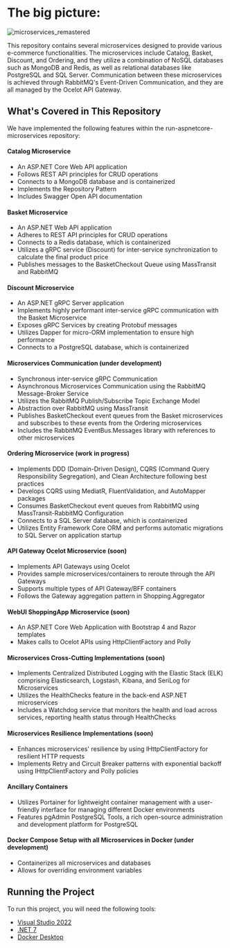 # The big picture:

![microservices_remastered](https://user-images.githubusercontent.com/1147445/110304529-c5b70180-800c-11eb-832b-a2751b5bda76.png)

This repository contains several microservices designed to provide various e-commerce functionalities. The microservices include Catalog, Basket, Discount, and Ordering, and they utilize a combination of NoSQL databases such as MongoDB and Redis, as well as relational databases like PostgreSQL and SQL Server. Communication between these microservices is achieved through RabbitMQ's Event-Driven Communication, and they are all managed by the Ocelot API Gateway.

## What's Covered in This Repository

We have implemented the following features within the run-aspnetcore-microservices repository:

#### Catalog Microservice 

- An ASP.NET Core Web API application
- Follows REST API principles for CRUD operations
- Connects to a MongoDB database and is containerized
- Implements the Repository Pattern
- Includes Swagger Open API documentation

#### Basket Microservice

- An ASP.NET Web API application
- Adheres to REST API principles for CRUD operations
- Connects to a Redis database, which is containerized
- Utilizes a gRPC service (Discount) for inter-service synchronization to calculate the final product price
- Publishes messages to the BasketCheckout Queue using MassTransit and RabbitMQ

#### Discount Microservice 

- An ASP.NET gRPC Server application
- Implements highly performant inter-service gRPC communication with the Basket Microservice
- Exposes gRPC Services by creating Protobuf messages
- Utilizes Dapper for micro-ORM implementation to ensure high performance
- Connects to a PostgreSQL database, which is containerized

#### Microservices Communication (under development)

- Synchronous inter-service gRPC Communication
- Asynchronous Microservices Communication using the RabbitMQ Message-Broker Service
- Utilizes the RabbitMQ Publish/Subscribe Topic Exchange Model
- Abstraction over RabbitMQ using MassTransit
- Publishes BasketCheckout event queues from the Basket microservices and subscribes to these events from the Ordering microservices
- Includes the RabbitMQ EventBus.Messages library with references to other microservices

#### Ordering Microservice (work in progress)

- Implements DDD (Domain-Driven Design), CQRS (Command Query Responsibility Segregation), and Clean Architecture following best practices
- Develops CQRS using MediatR, FluentValidation, and AutoMapper packages
- Consumes BasketCheckout event queues from RabbitMQ using MassTransit-RabbitMQ Configuration
- Connects to a SQL Server database, which is containerized
- Utilizes Entity Framework Core ORM and performs automatic migrations to SQL Server on application startup

#### API Gateway Ocelot Microservice (soon)

- Implements API Gateways using Ocelot
- Provides sample microservices/containers to reroute through the API Gateways
- Supports multiple types of API Gateway/BFF containers
- Follows the Gateway aggregation pattern in Shopping.Aggregator

#### WebUI ShoppingApp Microservice (soon)

- An ASP.NET Core Web Application with Bootstrap 4 and Razor templates
- Makes calls to Ocelot APIs using HttpClientFactory and Polly

#### Microservices Cross-Cutting Implementations (soon)

- Implements Centralized Distributed Logging with the Elastic Stack (ELK) comprising Elasticsearch, Logstash, Kibana, and SeriLog for Microservices
- Utilizes the HealthChecks feature in the back-end ASP.NET microservices
- Includes a Watchdog service that monitors the health and load across services, reporting health status through HealthChecks

#### Microservices Resilience Implementations (soon)

- Enhances microservices' resilience by using IHttpClientFactory for resilient HTTP requests
- Implements Retry and Circuit Breaker patterns with exponential backoff using IHttpClientFactory and Polly policies

#### Ancillary Containers 

- Utilizes Portainer for lightweight container management with a user-friendly interface for managing different Docker environments
- Features pgAdmin PostgreSQL Tools, a rich open-source administration and development platform for PostgreSQL

#### Docker Compose Setup with all Microservices in Docker (under development)

- Containerizes all microservices and databases
- Allows for overriding environment variables

## Running the Project

To run this project, you will need the following tools:

- [Visual Studio 2022](https://visualstudio.microsoft.com/downloads/)
- [.NET 7](https://dotnet.microsoft.com/download/dotnet-core/5)
- [Docker Desktop](https://www.docker.com/products/docker-desktop)